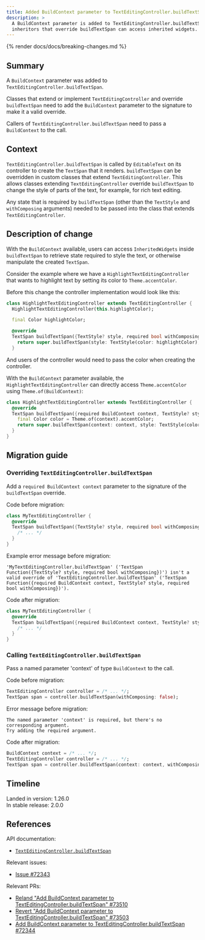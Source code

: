 ```yaml
---
title: Added BuildContext parameter to TextEditingController.buildTextSpan
description: >
  A BuildContext parameter is added to TextEditingController.buildTextSpan so
  inheritors that override buildTextSpan can access inherited widgets.
---
```


{% render docs/docs/breaking-changes.md %}

## Summary

A `BuildContext` parameter was added to `TextEditingController.buildTextSpan`.

Classes that extend or implement `TextEditingController`
and override `buildTextSpan` need to add the `BuildContext`
parameter to the signature to make it a valid override.

Callers of `TextEditingController.buildTextSpan`
need to pass a `BuildContext` to the call.

## Context

`TextEditingController.buildTextSpan` is called by `EditableText`
on its controller to create the `TextSpan` that it renders.
`buildTextSpan` can be overridden in custom classes that extend
`TextEditingController`. This allows classes extending
`TextEditingController` override `buildTextSpan` to change
the style of parts of the text, for example, for rich text editing.

Any state that is required by `buildTextSpan`
(other than the `TextStyle` and `withComposing` arguments)
needed to be passed into the class that extends
`TextEditingController`.

## Description of change

With the `BuildContext` available, users can access
`InheritedWidgets` inside `buildTextSpan`
to retrieve state required to style the text,
or otherwise manipulate the created `TextSpan`.

Consider the example where we have a
`HighlightTextEditingController` that wants to
highlight text by setting its color to `Theme.accentColor`.

Before this change the controller implementation would look like this:

```dart
class HighlightTextEditingController extends TextEditingController {
  HighlightTextEditingController(this.highlightColor);

  final Color highlightColor;

  @override
  TextSpan buildTextSpan({TextStyle? style, required bool withComposing}) {
    return super.buildTextSpan(style: TextStyle(color: highlightColor), withComposing: withComposing);
  }
```

And users of the controller would need to pass the color
when creating the controller.

With the `BuildContext` parameter available,
the `HighlightTextEditingController` can directly access
`Theme.accentColor` using `Theme.of(BuildContext)`:

```dart
class HighlightTextEditingController extends TextEditingController {
  @override
  TextSpan buildTextSpan({required BuildContext context, TextStyle? style, required bool withComposing}) {
    final Color color = Theme.of(context).accentColor;
    return super.buildTextSpan(context: context, style: TextStyle(color: color), withComposing: withComposing);
  }
}
```

## Migration guide

### Overriding `TextEditingController.buildTextSpan`

Add a `required BuildContext context` parameter to the
signature of the `buildTextSpan` override.

Code before migration:

```dart
class MyTextEditingController {
  @override
  TextSpan buildTextSpan({TextStyle? style, required bool withComposing}) {
    /* ... */
  }
}
```

Example error message before migration:

```plaintext
'MyTextEditingController.buildTextSpan' ('TextSpan Function({TextStyle? style, required bool withComposing})') isn't a valid override of 'TextEditingController.buildTextSpan' ('TextSpan Function({required BuildContext context, TextStyle? style, required bool withComposing})').
```

Code after migration:

```dart
class MyTextEditingController {
  @override
  TextSpan buildTextSpan({required BuildContext context, TextStyle? style, required bool withComposing}) {
    /* ... */
  }
}
```

### Calling `TextEditingController.buildTextSpan`

Pass a named parameter 'context' of type
`BuildContext` to the call.

Code before migration:

```dart
TextEditingController controller = /* ... */;
TextSpan span = controller.buildTextSpan(withComposing: false);
```

Error message before migration:

```plaintext
The named parameter 'context' is required, but there's no corresponding argument.
Try adding the required argument.
```

Code after migration:

```dart
BuildContext context = /* ... */;
TextEditingController controller = /* ... */;
TextSpan span = controller.buildTextSpan(context: context, withComposing: false);
```

## Timeline

Landed in version: 1.26.0<br>
In stable release: 2.0.0

## References

API documentation:

* [`TextEditingController.buildTextSpan`][]

Relevant issues:

* [Issue #72343][]

Relevant PRs:

* [Reland "Add BuildContext parameter to TextEditingController.buildTextSpan" #73510][]
* [Revert "Add BuildContext parameter to TextEditingController.buildTextSpan" #73503][]
* [Add BuildContext parameter to TextEditingController.buildTextSpan #72344][]

[Add BuildContext parameter to TextEditingController.buildTextSpan #72344]: {{site.repo.flutter}}/pull/72344
[Issue #72343]: {{site.repo.flutter}}/issues/72343
[Reland "Add BuildContext parameter to TextEditingController.buildTextSpan" #73510]: {{site.repo.flutter}}/pull/73510
[Revert "Add BuildContext parameter to TextEditingController.buildTextSpan" #73503]: {{site.repo.flutter}}/pull/73503
[`TextEditingController.buildTextSpan`]: {{site.api}}/flutter/widgets/TextEditingController/buildTextSpan.html
